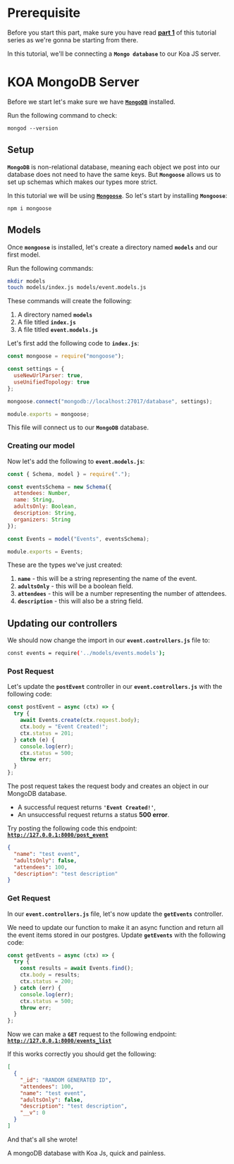 # Prerequisite

Before you start this part, make sure you have read [**part 1**](https://github.com/tutorial-point/koa-server-tutorial) of this tutorial series as we're gonna be starting from there.

In this tutorial, we'll be connecting a **`Mongo database`** to our Koa JS server.

# KOA MongoDB Server

Before we start let's make sure we have [**`MongoDB`**](https://www.mongodb.com/docs/manual/tutorial/install-mongodb-on-os-x/) installed.

Run the following command to check:

```
mongod --version
```

## Setup

**`MongoDB`** is non-relational database, meaning each object we post into our database does not need to have the same keys. But **`Mongoose`** allows us to set up schemas which makes our types more strict.

In this tutorial we will be using [**`Mongoose`**](https://mongoosejs.com/). So let's start by installing **`Mongoose`**:

```
npm i mongoose
```

## Models

Once **`mongoose`** is installed, let's create a directory named **`models`** and our first model.

Run the following commands:

```bash
mkdir models
touch models/index.js models/event.models.js
```

These commands will create the following:

1. A directory named **`models`**
2. A file titled **`index.js`**
3. A file titled **`event.models.js`**

Let's first add the following code to **`index.js`**:

```javascript
const mongoose = require("mongoose");

const settings = {
  useNewUrlParser: true,
  useUnifiedTopology: true
};

mongoose.connect("mongodb://localhost:27017/database", settings);

module.exports = mongoose;
```

This file will connect us to our **`MongoDB`** database.

### Creating our model

Now let's add the following to **`event.models.js`**:

```javascript
const { Schema, model } = require(".");

const eventsSchema = new Schema({
  attendees: Number,
  name: String,
  adultsOnly: Boolean,
  description: String,
  organizers: String
});

const Events = model("Events", eventsSchema);

module.exports = Events;
```

These are the types we've just created:

1. **`name`** - this will be a string representing the name of the event.
2. **`adultsOnly`** - this will be a boolean field.
3. **`attendees`** - this will be a number representing the number of attendees.
4. **`description`** - this will also be a string field.

## Updating our controllers

We should now change the import in our **`event.controllers.js`** file to:

```bash
const events = require('../models/events.models');
```

### Post Request

Let's update the **`postEvent`** controller in our **`event.controllers.js`** with the following code:

```javascript
const postEvent = async (ctx) => {
  try {
    await Events.create(ctx.request.body);
    ctx.body = "Event Created!";
    ctx.status = 201;
  } catch (e) {
    console.log(err);
    ctx.status = 500;
    throw err;
  }
};
```

The post request takes the request body and creates an object in our MongoDB database.

- A successful request returns **`'Event Created!'`**,
- An unsuccessful request returns a status **500 error**.

Try posting the following code this endpoint: [**`http://127.0.0.1:8000/post_event`**](http://127.0.0.1:8000/post_event)

```json
{
  "name": "test event",
  "adultsOnly": false,
  "attendees": 100,
  "description": "test description"
}
```

### Get Request

In our **`event.controllers.js`** file, let's now update the **`getEvents`** controller.

We need to update our function to make it an async function and return all the event items stored in our postgres. Update **`getEvents`** with the following code:

```javascript
const getEvents = async (ctx) => {
  try {
    const results = await Events.find();
    ctx.body = results;
    ctx.status = 200;
  } catch (err) {
    console.log(err);
    ctx.status = 500;
    throw err;
  }
};
```

Now we can make a **`GET`** request to the following endpoint: [**`http://127.0.0.1:8000/events_list`**](http://127.0.0.1:8000/events_list)

If this works correctly you should get the following:

```json
[
  {
    "_id": "RANDOM GENERATED ID",
    "attendees": 100,
    "name": "test event",
    "adultsOnly": false,
    "description": "test description",
    "__v": 0
  }
]
```

And that's all she wrote!

A mongoDB database with Koa Js, quick and painless.
